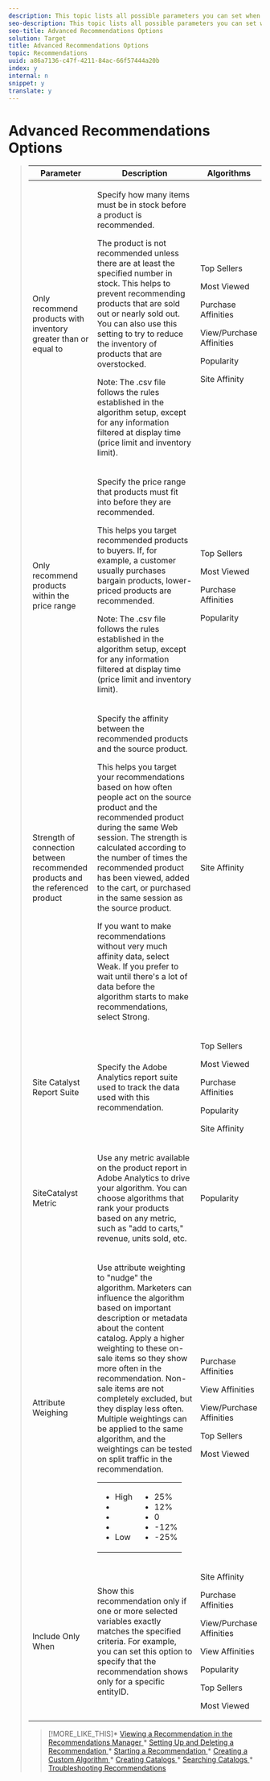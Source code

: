 ```yaml
---
description: This topic lists all possible parameters you can set when creating or editing a recommendation, and the algorithms where each parameter can be used.
seo-description: This topic lists all possible parameters you can set when creating or editing a recommendation, and the algorithms where each parameter can be used.
seo-title: Advanced Recommendations Options
solution: Target
title: Advanced Recommendations Options
topic: Recommendations
uuid: a86a7136-c47f-4211-84ac-66f57444a20b
index: y
internal: n
snippet: y
translate: y
---
```


# Advanced Recommendations Options




><table id="table_C269C40F544F4C648B22D3DBE038B4E9"> 
 <thead> 
  <tr> 
   <th colname="col1" class="entry"> Parameter </th> 
   <th colname="col2" class="entry"> Description </th> 
   <th colname="col3" class="entry"> Algorithms </th> 
  </tr> 
 </thead>
 <tbody> 
  <tr> 
   <td colname="col1"> <p>Only recommend products with inventory greater than or equal to </p> </td> 
   <td colname="col2"> <p>Specify how many items must be in stock before a product is recommended. </p> <p>The product is not recommended unless there are at least the specified number in stock. This helps to prevent recommending products that are sold out or nearly sold out. You can also use this setting to try to reduce the inventory of products that are overstocked. </p> <p> <p>Note:  The .csv file follows the rules established in the algorithm setup, except for any information filtered at display time (price limit and inventory limit). </p> </p> </td> 
   <td colname="col3"> <p>Top Sellers </p> <p>Most Viewed </p> <p>Purchase Affinities </p> <p>View/Purchase Affinities </p> <p>Popularity </p> <p>Site Affinity </p> </td> 
  </tr> 
  <tr> 
   <td colname="col1"> <p>Only recommend products within the price range </p> </td> 
   <td colname="col2"> <p>Specify the price range that products must fit into before they are recommended. </p> <p>This helps you target recommended products to buyers. If, for example, a customer usually purchases bargain products, lower-priced products are recommended. </p> <p> <p>Note:  The .csv file follows the rules established in the algorithm setup, except for any information filtered at display time (price limit and inventory limit). </p> </p> </td> 
   <td colname="col3"> <p>Top Sellers </p> <p>Most Viewed </p> <p>Purchase Affinities </p> <p>Popularity </p> </td> 
  </tr> 
  <tr> 
   <td colname="col1"> <p>Strength of connection between recommended products and the referenced product </p> </td> 
   <td colname="col2"> <p>Specify the affinity between the recommended products and the source product. </p> <p>This helps you target your recommendations based on how often people act on the source product and the recommended product during the same Web session. The strength is calculated according to the number of times the recommended product has been viewed, added to the cart, or purchased in the same session as the source product. </p> <p>If you want to make recommendations without very much affinity data, select <span class="uicontrol"> Weak</span>. If you prefer to wait until there's a lot of data before the algorithm starts to make recommendations, select <span class="uicontrol"> Strong</span>. </p> </td> 
   <td colname="col3"> <p>Site Affinity </p> </td> 
  </tr> 
  <tr> 
   <td colname="col1"> <p>Site Catalyst Report Suite </p> </td> 
   <td colname="col2"> <p>Specify the Adobe Analytics report suite used to track the data used with this recommendation. </p> </td> 
   <td colname="col3"> <p>Top Sellers </p> <p>Most Viewed </p> <p>Purchase Affinities </p> <p>Popularity </p> <p>Site Affinity </p> </td> 
  </tr> 
  <tr> 
   <td colname="col1"> <p>SiteCatalyst Metric </p> </td> 
   <td colname="col2"> <p>Use any metric available on the product report in Adobe Analytics to drive your algorithm. You can choose algorithms that rank your products based on any metric, such as "add to carts," revenue, units sold, etc. </p> </td> 
   <td colname="col3"> <p>Popularity </p> </td> 
  </tr> 
  <tr> 
   <td colname="col1"> <p>Attribute Weighing </p> </td> 
   <td colname="col2"> <p>Use attribute weighting to "nudge" the algorithm. Marketers can influence the algorithm based on important description or metadata about the content catalog. Apply a higher weighting to these on-sale items so they show more often in the recommendation. Non-sale items are not completely excluded, but they display less often. Multiple weightings can be applied to the same algorithm, and the weightings can be tested on split traffic in the recommendation. </p> <p> 
     <table id="simpletable_A218459CE1344ED3935BEA1943771600"> 
      <tr class="strow">
       <td class="stentry"> 
        <ul class="simplelist"> 
         <li> High </li> 
         <li>&nbsp; </li> 
         <li>&nbsp; </li> 
         <li>&nbsp; </li> 
         <li> Low </li> 
        </ul></td>
       <td class="stentry"> 
        <ul class="simplelist"> 
         <li> 25% </li> 
         <li> 12% </li> 
         <li> 0 </li> 
         <li> -12% </li> 
         <li> -25% </li> 
        </ul></td> 
      </tr> 
     </table> </p> 
    <!--<p> <ul id="ul_8B9604BB058E44F2A48DFF0E5F6AE71A"> <li id="li_05DEDA4D9B3840958677F5E6BA289DF2"><b>Very High</b> changes the count by +10% </li> <li id="li_66609BE89A4A40488C25C668C86E7C46"><b>Very Low </b>changes the count by -10% </li> </ul> </p>--> </td> 
   <td colname="col3"> <p>Purchase Affinities </p> <p>View Affinities </p> <p>View/Purchase Affinities </p> <p>Top Sellers </p> <p>Most Viewed </p> </td> 
  </tr> 
  <tr> 
   <td colname="col1"> <p>Include Only When </p> </td> 
   <td colname="col2"> <p>Show this recommendation only if one or more selected variables exactly matches the specified criteria. For example, you can set this option to specify that the recommendation shows only for a specific entityID. </p> </td> 
   <td colname="col3"> <p>Site Affinity </p> <p>Purchase Affinities </p> <p>View/Purchase Affinities </p> <p>View Affinities </p> <p>Popularity </p> <p>Top Sellers </p> <p>Most Viewed </p> </td> 
  </tr> 
 </tbody> 
</table>

>[!MORE_LIKE_THIS]* [ Viewing a Recommendation in the Recommendations Manager ](c_Viewing_a_Recommendation_in_the_Recommendations_Manager.md#concept_20461D0A428B42F99270AF30293038AE)* [ Setting Up and Deleting a Recommendation ](c_Setting_Up_and_Deleting_a_Recommendation.md#concept_46FC867861EC477ABF287D49B84F0961)* [ Starting a Recommendation ](c_Starting_a_Recommendation.md#concept_FD5D757B0C174CE2B0D8C132303EE674)* [ Creating a Custom Algorithm ](c_Creating_a_Custom_Algorithm.md#concept_9D76531BEE5A4AC8BA2DD30B99CED51A)* [ Creating Catalogs ](t_Creating_Catalogs.md#task_CF595BC2426140E08F7948E43E3C8F81)* [ Searching Catalogs ](t_Searching_Catalogs.md#task_B5E7B5638BF0406E93AE18B2C6893AE2)* [ Troubleshooting Recommendations ](r_Troubleshooting_Recommendations.md#reference_14CE05395C164BE1AC5E5FA2F7E940E2)